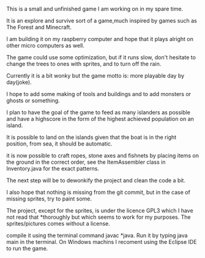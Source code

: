 This is a small and unfinished game I am working on in my spare time.

It is an explore and survive sort of a game,much inspired by games such as The Forest and Minecraft. 

I am building it on my raspberry computer and hope that it plays alright on other micro computers as well.

The game could use some optimization, but if it runs slow, don't hesitate to change the trees to ones with sprites,
and to turn off the rain.

Currently it is a bit wonky but the game motto is: more playable day by day(joke).

I hope to add some making of tools and buildings and to add monsters or ghosts or something.

I plan to have the goal of the game to feed as many islanders as possible and have a highscore in the form of the highest achieved 
population on an island.

It is possible to land on the islands given that the boat is in the right position, from sea, it should be automatic.

it is now possible to craft ropes, stone axes and fishnets by placing items on the ground in the correct order,
see the ItemAssembler class in Inventory.java for the exact patterns.
 
The next step will be to dewonkify the project and clean the code a bit.

I also hope that nothing is missing from the git commit, but in the case of missing sprites, try to paint some.


The project, except for the sprites, is under the licence GPL3 
which I have not read that *thoroughly but which seems to work for my purposes.
The sprites/pictures comes without a license.

compile it using the terminal command javac *java. Run it by typing java main in the terminal.
On Windows machins I recoment using the Eclipse IDE to run the game. 